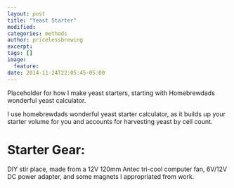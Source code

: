 ```yaml
---
layout: post
title: "Yeast Starter"
modified:
categories: methods
author: pricelessbrewing
excerpt:
tags: []
image:
  feature:
date: 2014-11-24T22:05:45-05:00
---
```


Placeholder for how I make yeast starters, starting with Homebrewdads wonderful yeast calculator. 

I use homebrewdads wonderful yeast starter calculator, as it builds up your starter volume for you and accounts for harvesting yeast by cell count. 

# Starter Gear:
DIY stir place, made from a 12V 120mm Antec tri-cool computer fan, 6V/12V DC power adapter, and some magnets I appropriated from work. 